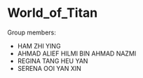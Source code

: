 # World_of_Titan

Group members:
- HAM ZHI YING
- AHMAD ALIEF HILMI BIN AHMAD NAZMI
- REGINA TANG HEU YAN
- SERENA OOI YAN XIN
